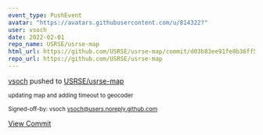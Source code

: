 ```yaml
---
event_type: PushEvent
avatar: "https://avatars.githubusercontent.com/u/814322?"
user: vsoch
date: 2022-02-01
repo_name: USRSE/usrse-map
html_url: https://github.com/USRSE/usrse-map/commit/d03b83ee91fe0b36ff50d50b1772c628c3a4d60a
repo_url: https://github.com/USRSE/usrse-map
---
```


<a href='https://github.com/vsoch' target='_blank'>vsoch</a> pushed to <a href='https://github.com/USRSE/usrse-map' target='_blank'>USRSE/usrse-map</a>

<small>updating map and adding timeout to geocoder

Signed-off-by: vsoch <vsoch@users.noreply.github.com></small>

<a href='https://github.com/USRSE/usrse-map/commit/d03b83ee91fe0b36ff50d50b1772c628c3a4d60a' target='_blank'>View Commit</a>
